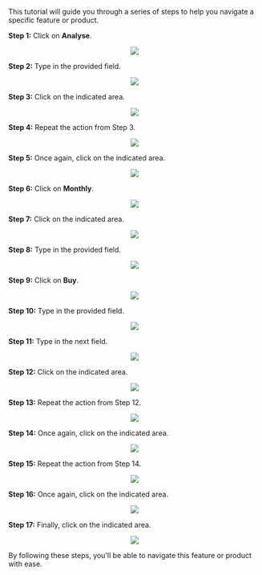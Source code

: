 <div><p dir="ltr" style="">This tutorial will guide you through a series of steps to help you navigate a specific feature or product.</p></div><div><p style=""></p></div><div><p dir="ltr" style=""><strong>Step 1:</strong> Click on <strong>Analyse</strong>.</p></div><div><p style=""></p></div><div><p data-node-text-align="center" style=" text-align:center"><img src="https://usercontent.in.prod.clueso.io/229f19aa-edfb-431b-867e-af1cc0ab0e30/9c807a03-64b6-49c2-bedd-390f504e0dce/e202ae41-46de-4d85-8a2f-6d3910748824/images/6c9ee992-b48f-4ca7-ac57-0bcef7ab7466.png" style="width: 100%px; height: auto;"></p></div><div><p style=""></p></div><div><p dir="ltr" style=""><strong>Step 2:</strong> Type in the provided field.</p></div><div><p style=""></p></div><div><p data-node-text-align="center" style=" text-align:center"><img src="https://usercontent.in.prod.clueso.io/229f19aa-edfb-431b-867e-af1cc0ab0e30/9c807a03-64b6-49c2-bedd-390f504e0dce/e202ae41-46de-4d85-8a2f-6d3910748824/images/6abf7cf7-6f30-46e4-9e20-8049eed71c48.png" style="width: 100%px; height: auto;"></p></div><div><p style=""></p></div><div><p dir="ltr" style=""><strong>Step 3:</strong> Click on the indicated area.</p></div><div><p style=""></p></div><div><p data-node-text-align="center" style=" text-align:center"><img src="https://usercontent.in.prod.clueso.io/229f19aa-edfb-431b-867e-af1cc0ab0e30/9c807a03-64b6-49c2-bedd-390f504e0dce/e202ae41-46de-4d85-8a2f-6d3910748824/images/789b4e1e-66eb-4e1e-8e89-d86f10a8574c.png" style="width: 100%px; height: auto;"></p></div><div><p style=""></p></div><div><p dir="ltr" style=""><strong>Step 4:</strong> Repeat the action from Step 3.</p></div><div><p style=""></p></div><div><p data-node-text-align="center" style=" text-align:center"><img src="https://usercontent.in.prod.clueso.io/229f19aa-edfb-431b-867e-af1cc0ab0e30/9c807a03-64b6-49c2-bedd-390f504e0dce/e202ae41-46de-4d85-8a2f-6d3910748824/images/a4ed6530-f44f-4b85-8dbd-a7275b3c66b2.png" style="width: 100%px; height: auto;"></p></div><div><p style=""></p></div><div><p dir="ltr" style=""><strong>Step 5:</strong> Once again, click on the indicated area.</p></div><div><p style=""></p></div><div><p data-node-text-align="center" style=" text-align:center"><img src="https://usercontent.in.prod.clueso.io/229f19aa-edfb-431b-867e-af1cc0ab0e30/9c807a03-64b6-49c2-bedd-390f504e0dce/e202ae41-46de-4d85-8a2f-6d3910748824/images/34a93e84-5b13-43df-8f76-b6df4b1b95c4.png" style="width: 100%px; height: auto;"></p></div><div><p style=""></p></div><div><p dir="ltr" style=""><strong>Step 6:</strong> Click on <strong>Monthly</strong>.</p></div><div><p style=""></p></div><div><p data-node-text-align="center" style=" text-align:center"><img src="https://usercontent.in.prod.clueso.io/229f19aa-edfb-431b-867e-af1cc0ab0e30/9c807a03-64b6-49c2-bedd-390f504e0dce/e202ae41-46de-4d85-8a2f-6d3910748824/images/aa5353af-f924-4237-89d1-422c71bd2d16.png" style="width: 100%px; height: auto;"></p></div><div><p style=""></p></div><div><p dir="ltr" style=""><strong>Step 7:</strong> Click on the indicated area.</p></div><div><p style=""></p></div><div><p data-node-text-align="center" style=" text-align:center"><img src="https://usercontent.in.prod.clueso.io/229f19aa-edfb-431b-867e-af1cc0ab0e30/9c807a03-64b6-49c2-bedd-390f504e0dce/e202ae41-46de-4d85-8a2f-6d3910748824/images/2f41a1ad-0b4b-4fd3-8a17-339db99e7412.png" style="width: 100%px; height: auto;"></p></div><div><p style=""></p></div><div><p dir="ltr" style=""><strong>Step 8:</strong> Type in the provided field.</p></div><div><p style=""></p></div><div><p data-node-text-align="center" style=" text-align:center"><img src="https://usercontent.in.prod.clueso.io/229f19aa-edfb-431b-867e-af1cc0ab0e30/9c807a03-64b6-49c2-bedd-390f504e0dce/e202ae41-46de-4d85-8a2f-6d3910748824/images/5fefbfe5-c30a-4046-92a6-4e061821bb84.png" style="width: 100%px; height: auto;"></p></div><div><p style=""></p></div><div><p dir="ltr" style=""><strong>Step 9:</strong> Click on <strong>Buy</strong>.</p></div><div><p style=""></p></div><div><p data-node-text-align="center" style=" text-align:center"><img src="https://usercontent.in.prod.clueso.io/229f19aa-edfb-431b-867e-af1cc0ab0e30/9c807a03-64b6-49c2-bedd-390f504e0dce/e202ae41-46de-4d85-8a2f-6d3910748824/images/233e6ab2-664a-4483-85c0-0c36e30f629c.png" style="width: 100%px; height: auto;"></p></div><div><p style=""></p></div><div><p dir="ltr" style=""><strong>Step 10:</strong> Type in the provided field.</p></div><div><p style=""></p></div><div><p data-node-text-align="center" style=" text-align:center"><img src="https://usercontent.in.prod.clueso.io/229f19aa-edfb-431b-867e-af1cc0ab0e30/9c807a03-64b6-49c2-bedd-390f504e0dce/e202ae41-46de-4d85-8a2f-6d3910748824/images/a525514d-5ac8-428c-9a0f-9a5f0052f9cb.png" style="width: 100%px; height: auto;"></p></div><div><p style=""></p></div><div><p dir="ltr" style=""><strong>Step 11:</strong> Type in the next field.</p></div><div><p style=""></p></div><div><p data-node-text-align="center" style=" text-align:center"><img src="https://usercontent.in.prod.clueso.io/229f19aa-edfb-431b-867e-af1cc0ab0e30/9c807a03-64b6-49c2-bedd-390f504e0dce/e202ae41-46de-4d85-8a2f-6d3910748824/images/4dfed20b-0c1f-4f70-8945-1d9f4032283d.png" style="width: 100%px; height: auto;"></p></div><div><p style=""></p></div><div><p dir="ltr" style=""><strong>Step 12:</strong> Click on the indicated area.</p></div><div><p style=""></p></div><div><p data-node-text-align="center" style=" text-align:center"><img src="https://usercontent.in.prod.clueso.io/229f19aa-edfb-431b-867e-af1cc0ab0e30/9c807a03-64b6-49c2-bedd-390f504e0dce/e202ae41-46de-4d85-8a2f-6d3910748824/images/3eb47c71-63f8-4fd5-a722-141299401e59.png" style="width: 100%px; height: auto;"></p></div><div><p style=""></p></div><div><p dir="ltr" style=""><strong>Step 13:</strong> Repeat the action from Step 12.</p></div><div><p style=""></p></div><div><p data-node-text-align="center" style=" text-align:center"><img src="https://usercontent.in.prod.clueso.io/229f19aa-edfb-431b-867e-af1cc0ab0e30/9c807a03-64b6-49c2-bedd-390f504e0dce/e202ae41-46de-4d85-8a2f-6d3910748824/images/1595d8b9-a9b0-4b32-886d-01fcd1622092.png" style="width: 100%px; height: auto;"></p></div><div><p style=""></p></div><div><p dir="ltr" style=""><strong>Step 14:</strong> Once again, click on the indicated area.</p></div><div><p style=""></p></div><div><p data-node-text-align="center" style=" text-align:center"><img src="https://usercontent.in.prod.clueso.io/229f19aa-edfb-431b-867e-af1cc0ab0e30/9c807a03-64b6-49c2-bedd-390f504e0dce/e202ae41-46de-4d85-8a2f-6d3910748824/images/6baed6cb-59b2-44d4-bb76-071b6f298fbd.png" style="width: 100%px; height: auto;"></p></div><div><p style=""></p></div><div><p dir="ltr" style=""><strong>Step 15:</strong> Repeat the action from Step 14.</p></div><div><p style=""></p></div><div><p data-node-text-align="center" style=" text-align:center"><img src="https://usercontent.in.prod.clueso.io/229f19aa-edfb-431b-867e-af1cc0ab0e30/9c807a03-64b6-49c2-bedd-390f504e0dce/e202ae41-46de-4d85-8a2f-6d3910748824/images/8b76bff7-3ce9-4810-ac39-d278f67e3ebf.png" style="width: 100%px; height: auto;"></p></div><div><p style=""></p></div><div><p dir="ltr" style=""><strong>Step 16:</strong> Once again, click on the indicated area.</p></div><div><p style=""></p></div><div><p data-node-text-align="center" style=" text-align:center"><img src="https://usercontent.in.prod.clueso.io/229f19aa-edfb-431b-867e-af1cc0ab0e30/9c807a03-64b6-49c2-bedd-390f504e0dce/e202ae41-46de-4d85-8a2f-6d3910748824/images/03e5ff17-585d-4b06-9829-a35819280412.png" style="width: 100%px; height: auto;"></p></div><div><p style=""></p></div><div><p dir="ltr" style=""><strong>Step 17:</strong> Finally, click on the indicated area.</p></div><div><p style=""></p></div><div><p data-node-text-align="center" style=" text-align:center"><img src="https://usercontent.in.prod.clueso.io/229f19aa-edfb-431b-867e-af1cc0ab0e30/9c807a03-64b6-49c2-bedd-390f504e0dce/e202ae41-46de-4d85-8a2f-6d3910748824/images/96d63c30-cce8-4139-8dfe-ae7ae886e722.png" style="width: 100%px; height: auto;"></p></div><div><p style=""></p></div><div><p dir="ltr" style="">By following these steps, you'll be able to navigate this feature or product with ease.</p></div><div><p style=""></p></div>
